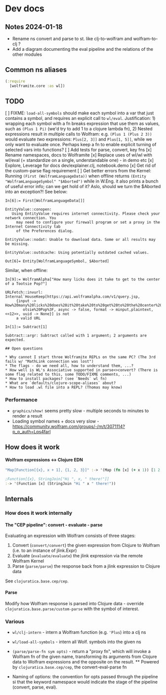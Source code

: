 # Dev docs

## Notes 2024-01-18

* Rename ns convert and parse to st. like clj-to-wolfram and wolfram-to-clj ?
* Add a diagram documenting the eval pipeline and the relations of the other modules

## Common ns aliases

```clojure
(:require
  [wolframite.core :as wl])
```

## TODO

[ ] FIXME: `load-all-symbols` should make each symbol into a var that just contains a symbol, and requires an explicit call to `wl/eval`. Justification: 1) wrapping each symbol with a fn breaks expression that use them as values, such as `(Plus 1 Pi)` (we'd try to add 1 to a clojure lambda fn), 2) Nested expressions result in multiple calls to Wolfram: e.g. `(Plus 1 (Plus 2 3))` would evaluate _two_ expressions: `Plus[2, 3]]` and `Plus[1, 5]]`, while we only want to evaluate once. Perhaps keep a fn to enable explicit turning of selected vars into functions? 
[ ] Add tests for parse, convert, key fns
[x] Rename namespaces, docs to Wolframite
[x] Replace uses of wl/wl with wl/eval (= standardize on a single, understandable one) - in demo etc
[x] Explore, Leverage for docs dev/explainer.clj, notebook.demo 
[x] Get rid of the custom-parse flag requirement
[ ] Get better errors from the Kernel: Running `(First (WolframLanguageData))` when offline returns `(Entity "WolframLanguageSymbol" "$Aborted")` while in W.Eng. it also prints a bunch of useful error info; can we get hold of it? Aslo, should we turn the $Aborted into an exception?! See below:

```wolram
In[6]:= First[WolframLanguageData[]]                                                              

EntityValue::conopen: 
   Using EntityValue requires internet connectivity. Please check your network connection. You
     may need to configure your firewall program or set a proxy in the Internet Connectivity tab
     of the Preferences dialog.

EntityValue::nodat: Unable to download data. Some or all results may be missing.

EntityValue::outdcache: Using potentially outdated cached values.

Out[6]= Entity[WolframLanguageSymbol, $Aborted]
```

Similar, when offline:

```wolfram
In[9]:= WolframAlpha["How many licks does it take to get to the center of a Tootsie Pop?"]        

URLFetch::invurl: Internal`HouseKeep[https://api.wolframalpha.com/v1/query.jsp, 
     {input -> How%20many%20licks%20does%20it%20take%20to%20get%20to%20the%20center%20of%20a%20To
        otsie%20Pop%3F, async -> false, format -> minput,plaintext, <<12>>, uuid -> None}] is not
     a valid URL
```


```wolfram
In[1]:= Subtract[1]

Subtract::argr: Subtract called with 1 argument; 2 arguments are expected.

## Open questions

* Why cannot I start three Wolframite REPLs on the same PC? (The 3rd fails w/ "MathLink connection was lost")
* The flags - do we need all, how to understand them, ...?
* How well is WL's Associative supported in parse<>convert? (There is some flag related to this, some TODO/FIXME comments, ...)
* How to install packages? (see `Needs` wl fn)
* What are `defaults/clojure-scope-aliases` about?
* How to load .wl file into a REPL? (Thomas may know)
```
 
 
 
 
### Performance

* `graphics/show!` seems pretty slow - multiple seconds to minutes to render a result
* Loading symbol names + docs very slow - https://community.wolfram.com/groups/-/m/t/3071114?p_p_auth=Lqs4farl


## How does it work

#### Wolfram expressions <-> Clojure EDN

```clojure
"Map[Function[{x}, x + 1], {1, 2, 3}]" :-> '(Map (fn [x] (+ x 1)) [1 2 3])

;Function[{x}, StringJoin["Hi ", x, " there!"]] 
:-> '(Function [x] (StringJoin "Hi " x " there!"))
```

## Internals

### How does it work internally

#### The "CEP pipeline": convert - evaluate - parse

Evaluating an expression with Wolfram consists of three stages:

1. Convert (`convert/convert`) the given expression from Clojure to Wolfram (i.e. to an instance of jlink.Expr)
2. Evaluate (`evaluate/evaluate`) the jlink expression via the remote Wolfram Kernel
3. Parse (`parse/parse`) the response back from a jlink expression to Clojure data

See `clojuratica.base.cep/cep`.

#### Parse

Modify how Wolfram response is parsed into Clojure data - override `clojuratica.base.parse/custom-parse` with the symbol of interest. 

### Various

* `wl/clj-intern` - intern a Wolfram function (e.g. `'Plus`) into a clj ns
* `wl/load-all-symbols` - intern all Wolf. symbols into the given ns

* `(parse/parse-fn sym opts)` - return a "proxy fn", which will invoke a Wolfram fn of the given name, transforming its arguments from Clojure data to Wolfram expressions and the opposite on the result.
** Powered by `clojuratica.base.cep/cep`, the convert-eval-parse fn
* Naming of options: the convention for opts passed through the pipeline si that the keyword namespace would indicate the stage of the pipeline (convert, parse, eval).
